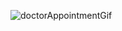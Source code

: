![doctorAppointmentGif](https://github.com/user-attachments/assets/56ab1039-0d46-422e-bc23-970e5006b73a)
